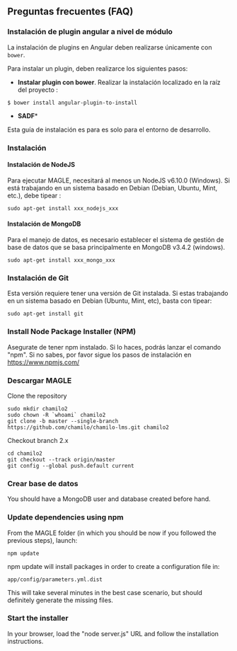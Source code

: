 ## Preguntas frecuentes (FAQ)

### Instalación de plugin angular a nivel de módulo

La instalación de plugins en Angular deben realizarse únicamente con `bower`.

Para instalar un plugin, deben realizarce los siguientes pasos:
- **Instalar plugin con bower**. Realizar la instalación localizado en la raíz del proyecto :
```
$ bower install angular-plugin-to-install
```
- **SADF***




Esta guía de instalación es para es solo para el entorno de desarrollo.

### Instalación

#### Instalación de NodeJS
Para ejecutar MAGLE, necesitará al menos un NodeJS v6.10.0 (Windows). Si está trabajando en un sistema basado en Debian (Debian, Ubuntu, Mint, etc.), debe tipear :
```
sudo apt-get install xxx_nodejs_xxx
```

#### Instalación de MongoDB

Para el manejo de datos, es necesario establecer el sistema de gestión de base de datos que se basa principalmente en MongoDB v3.4.2 (windows).
```
sudo apt-get install xxx_mongo_xxx
```

### Instalación de Git

Esta versión requiere tener una versión de Git instalada. 
Si estas trabajando en un sistema basado en Debian (Ubuntu, Mint, etc), basta con tipear:
```
sudo apt-get install git
```

### Install Node Package Installer (NPM)
Asegurate de tener npm instalado. Si lo haces, podrás lanzar el comando "npm".
Si no sabes, por favor sigue los pasos de instalación en https://www.npmjs.com/


### Descargar MAGLE

Clone the repository

```
sudo mkdir chamilo2
sudo chown -R `whoami` chamilo2
git clone -b master --single-branch https://github.com/chamilo/chamilo-lms.git chamilo2
```

Checkout branch 2.x

```
cd chamilo2
git checkout --track origin/master
git config --global push.default current
```

### Crear base de datos

You should have a MongoDB user and database created before hand.

### Update dependencies using npm

From the MAGLE folder (in which you should be now if you followed the previous steps), launch:
```
npm update
```

npm update will install packages in order to create a configuration file in:
```
app/config/parameters.yml.dist
```

This will take several minutes in the best case scenario, but should definitely
generate the missing files.


### Start the installer

In your browser, load the "node server.js" URL and follow the installation instructions.
